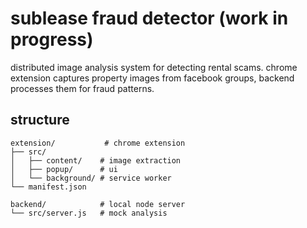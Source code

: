 # sublease fraud detector (work in progress)

distributed image analysis system for detecting rental scams. chrome extension captures property images from facebook groups, backend processes them for fraud patterns.


## structure
```
extension/           # chrome extension
├── src/
│   ├── content/    # image extraction
│   ├── popup/      # ui
│   └── background/ # service worker
└── manifest.json

backend/            # local node server
└── src/server.js   # mock analysis
```

